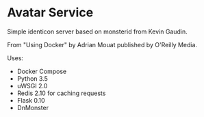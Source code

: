 # Avatar Service

Simple identicon server based on monsterid from Kevin Gaudin.

From "Using Docker" by Adrian Mouat published by O'Reilly Media.

Uses:

* Docker Compose
* Python 3.5
* uWSGI 2.0 
* Redis 2.10 for caching requests
* Flask 0.10
* DnMonster
